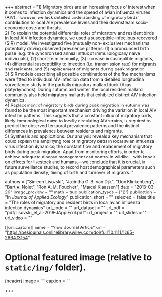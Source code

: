 +++
abstract = "1) Migratory birds are an increasing focus of interest when it comes to infection dynamics and the spread of avian influenza viruses (AIV). However, we lack detailed understanding of migratory birds’ contribution to local AIV prevalence levels and their downstream socio‐economic costs and threats.<br /> 2) To explain the potential differential roles of migratory and resident birds in local AIV infection dynamics, we used a susceptible‐infectious‐recovered (SIR) model. We investigated five (mutually non‐ exclusive) mechanisms potentially driving observed prevalence patterns: (1) a pronounced birth pulse (e.g. the synchronised annual influx of immunologically naïve individuals), (2) short‐term immunity, (3) increase in susceptible migrants, (4) differential susceptibility to infection (i.e. transmission rate) for migrants and residents, and (5) replacement of migrants during peak migration.<br /> 3) SIR models describing all possible combinations of the five mechanisms were fitted to individual AIV infection data from a detailed longitudinal surveillance study in the partially migratory mallard duck (Anas platyrhynchos). During autumn and winter, the local resident mallard community also held migratory mallards that exhibited distinct AIV infection dynamics.<br /> 4) Replacement of migratory birds during peak migration in autumn was found to be the most important mechanism driving the variation in local AIV infection patterns. This suggests that a constant influx of migratory birds, likely immunological naïve to locally circulating AIV strains, is required to predict the observed temporal prevalence patterns and the distinct differences in prevalence between residents and migrants.<br /> 5) Synthesis and applications. Our analysis reveals a key mechanism that could explain the amplifying role of migratory birds in local avian influenza virus infection dynamics; the constant flow and replacement of migratory birds during peak migration. Apart from monitoring efforts, in order to achieve adequate disease management and control in wildlife—with knock‐on effects for livestock and humans,—we conclude that it is crucial, in future surveillance studies, to record host demographical parameters such as population density, timing of birth and turnover of migrants.."

authors = ["Simeon Lisovski", "Jacintha G. B. van Dijk",  "Don Klinkenberg", "Bart A. Nolet",  "Ron A. M. Fouchier",  "Marcel Klaassen"]
date = "2018-03-26"
image_preview = ""
math = true
publication_types = ["2"]
publication = "In *Journal of Applied Ecology*"
publication_short = ""
selected = false
title = "The roles of migratory and resident birds in local avian influenza infection dynamics"
url_code = ""
url_dataset = ""
url_pdf = "pdf/Lisovski_et_al-2018-JApplEcol.pdf"
url_project = ""
url_slides = ""
url_video = ""

[[url_custom]]
name = "View Journal Article"
url = "https://besjournals.onlinelibrary.wiley.com/doi/full/10.1111/1365-2664.13154"

# Optional featured image (relative to `static/img/` folder).
[header]
image = ""
caption = ""

+++
